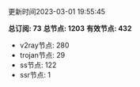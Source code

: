 更新时间2023-03-01 19:55:45

**总订阅: 73**
**总节点: 1203**
**有效节点: 432**
- v2ray节点: 280
- trojan节点: 29
- ss节点: 122
- ssr节点: 1
